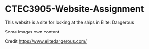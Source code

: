 # CTEC3905-Website-Assignment

This website is a site for looking at the ships in Elite: Dangerous

Some images own content

Credit https://www.elitedangerous.com/
